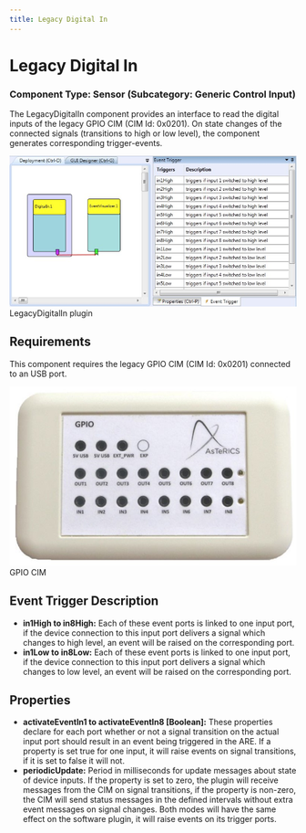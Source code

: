 ```yaml
---
title: Legacy Digital In
---
```


# Legacy Digital In

### Component Type: Sensor (Subcategory: Generic Control Input)

The LegacyDigitalIn component provides an interface to read the digital inputs of the legacy GPIO CIM (CIM Id: 0x0201). On state changes of the connected signals (transitions to high or low level), the component generates corresponding trigger-events.

![Screenshot: LegacyDigitalIn plugin](./img/LegacyDigitalIn.jpg "Screenshot: LegacyDigitalIn plugin")  
LegacyDigitalIn plugin

## Requirements

This component requires the legacy GPIO CIM (CIM Id: 0x0201) connected to an USB port.

![GPIO CIM](./img/DigitalIn_CIM.jpg "GPIO CIM")  
GPIO CIM

## Event Trigger Description

- **in1High to in8High:** Each of these event ports is linked to one input port, if the device connection to this input port delivers a signal which changes to high level, an event will be raised on the corresponding port.
- **in1Low to in8Low:** Each of these event ports is linked to one input port, if the device connection to this input port delivers a signal which changes to low level, an event will be raised on the corresponding port.

## Properties

- **activateEventIn1 to activateEventIn8 \[Boolean\]:** These properties declare for each port whether or not a signal transition on the actual input port should result in an event being triggered in the ARE. If a property is set true for one input, it will raise events on signal transitions, if it is set to false it will not.
- **periodicUpdate:** Period in milliseconds for update messages about state of device inputs. If the property is set to zero, the plugin will receive messages from the CIM on signal transitions, if the property is non-zero, the CIM will send status messages in the defined intervals without extra event messages on signal changes. Both modes will have the same effect on the software plugin, it will raise events on its trigger ports.
